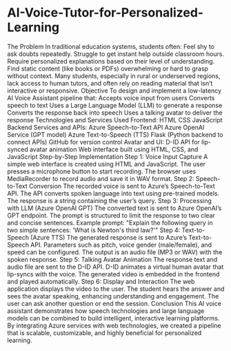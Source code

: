 # AI-Voice-Tutor-for-Personalized-Learning
The Problem
In traditional education systems, students often:
Feel shy to ask doubts repeatedly.
Struggle to get instant help outside classroom hours.
Require personalized explanations based on their level of understanding.
Find static content (like books or PDFs) overwhelming or hard to grasp without context.
Many students, especially in rural or underserved regions, lack access to human tutors, and often rely on reading material that isn’t interactive or responsive.
Objective
To design and implement a low-latency AI Voice Assistant pipeline that:
Accepts voice input from users
Converts speech to text
Uses a Large Language Model (LLM) to generate a response
Converts the response back into speech
Uses a talking avatar to deliver the response
Technologies and Services Used
Frontend:
HTML
CSS
JavaScript
Backend Services and APIs:
Azure Speech-to-Text API
Azure OpenAI Service (GPT model)
Azure Text-to-Speech (TTS)
Flask (Python backend to connect APIs)
GitHub for version control
Avatar and UI:
D-ID API for lip-synced avatar animation
Web interface built using HTML, CSS, and JavaScript
Step-by-Step Implementation
Step 1: Voice Input Capture
A simple web interface is created using HTML and JavaScript.
The user presses a microphone button to start recording.
The browser uses MediaRecorder to record audio and save it in WAV format.
Step 2: Speech-to-Text Conversion
The recorded voice is sent to Azure’s Speech-to-Text API.
The API converts spoken language into text using pre-trained models.
The response is a string containing the user’s query.
Step 3: Processing with LLM (Azure OpenAI GPT)
The converted text is sent to Azure OpenAI’s GPT endpoint.
The prompt is structured to limit the response to two clear and concise sentences.
Example prompt:
"Explain the following query in two simple sentences: 'What is Newton's third law?'"
Step 4: Text-to-Speech (Azure TTS)
The generated response is sent to Azure’s Text-to-Speech API.
Parameters such as pitch, voice gender (male/female), and speed can be configured.
The output is an audio file (MP3 or WAV) with the spoken response.
Step 5: Talking Avatar Animation
The response text and audio file are sent to the D-ID API.
D-ID animates a virtual human avatar that lip-syncs with the voice.
The generated video is embedded in the frontend and played automatically.
Step 6: Display and Interaction
The web application displays the video to the user.
The student hears the answer and sees the avatar speaking, enhancing understanding and engagement.
The user can ask another question or end the session.
Conclusion
This AI voice assistant demonstrates how speech technologies and large language models can be combined to build intelligent, interactive learning platforms. By integrating Azure services with web technologies, we created a pipeline that is scalable, customizable, and highly beneficial for personalized learning.
